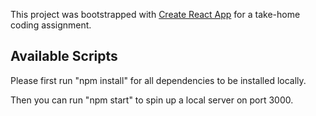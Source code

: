 This project was bootstrapped with [Create React App](https://github.com/facebook/create-react-app) for a take-home coding assignment.

## Available Scripts
Please first run "npm install" for all dependencies to be installed locally.

Then you can run "npm start" to spin up a local server on port 3000.
